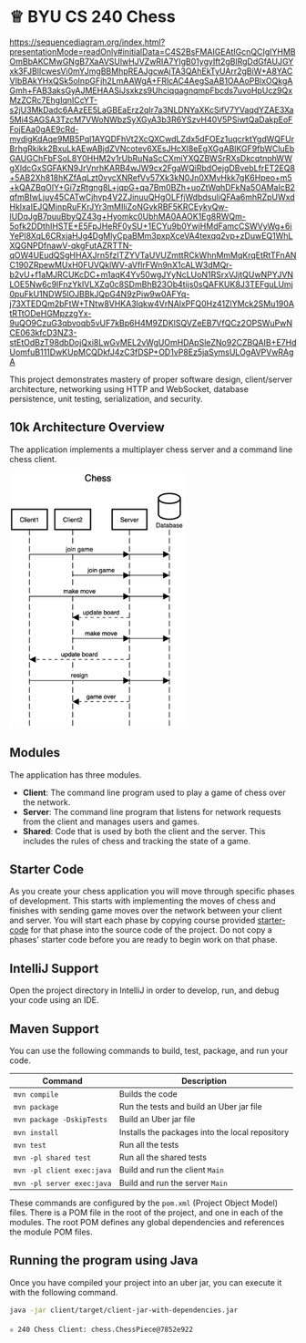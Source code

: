 # ♕ BYU CS 240 Chess
https://sequencediagram.org/index.html?presentationMode=readOnly#initialData=C4S2BsFMAIGEAtIGcnQCIgIYHMBOmBbAKCMwGNgB7XaAVSUlwHJVZwRIA7YIgB01ygyIft2gBlRgDdGfAUJGYxk3FJBlIcwesVi0mYJmgBBMhpREAJgcwAjTA3QAhEkTyUArr2gBiW+A8YACVIbBAkYHxQSk5oInpGFjh2LmAAWgA+FRlcAC4AegSaAB1OAAoPBlxOQkgAGmh+FAB3aksGyAJMEHAASiJsxkzs9UhciqqagnqmpFbcds7uvoHpUcz9QxMzZCRc7EhgIqnICcYT-s2jU3MkDadc6AAzEE5LaGBEaErz2qIr7a3NLDNYaXKcSifV7YVaqdYZAE3Xa5Mi4SAGSA3TzcM7VWoNWbzSyXGyA3b3R6YSzvH40V5PSiwtQaDakpEoFFojEAa0gAE9cRd-mydigKdAqe9MB5Pql1AYQDFhVt2XcQXCwdLZdx5dFOEz1uqcrktYgdWQFUrBrhgRkikk2BxuLkAEwABjdZVNcotev6XEsJHcXl8eEgXGgABlKGF9fbWCluEbGAUGChFbFSoL8Y0HHM2v1rUbRuNaScCXmiYXQZBWSrRXsDkcqtnphWWgXldcGxSGFAKN9JrVnrhKARB4wJW9cx2FgaWQiRbdOejgDBvebLfrET2EQ8+5AB2Xh818hKZfAqLzt0vycXNRefVv57Xk3kN0Jn0XMvHkk7gK6Hpeo+m5+kQAZBqOIY+Gi7zRtgng8L+jqpG+qa7Bm0BZh+uoZtWqhDFkNa5OAMaIcB2qfmBIwLjuy45CATwCjhvp4V2ZJinuuQHgOLFfjWdbdsuliQFAa6mhRZpUWxdHklxaIEJQMjnpRuFKrJYr3mMIliZoNGvkRBF5KRCEykyQw-lUDqJgB7puuBbyQZ43g+Hyomkc0UbhMA0AAOK1Eg8RWQm-5ofk2DDthIHSTE+E5FpJHeRF0ySU+1ECYu9b0YwjHMdFamcCSWVyWg+6iYePl8XqL6CRxjaHJg4DgMlyCpaBMm3pxpXceVA4texqq2vp+zDuwEQ1WhLXQGNPDfnawV-qkgFutAZRTTN-qOW4UEudQSgHHAXJrn5fzITZYVTaUVUZmttRCkWhnMmMqKrqEtRtTFnANC190ZRpewMUxH0FUVQklWV-aVflrFWn9nX1cALW3dMQr-b2vU+f1aMJRCUKcDC+m1aqK4Yv50wgJYyNcLUoN1RSrxVJjtQUwNPYJVNLOE5Nw6c9IFnzYkIVLXZq0c8SDmBhB23Ob4tijs0sQAFKUK8J3TEFguLUmj0puFkU1NDW5lOJBBkJQpG4N9zPiw9w0AFYq-j73XTEDQm2bFtW+TNtw8VHKA3lqkw4VrNAlxPFQ0Hz41ZlYMck2SMu190AtRTtODeHGMpzzgYx-9uQO9CzuG3qbvoqb5vUF7kBp6H4M9ZDKlSQVZeEB7VfQCz2OPSWuPwNCE063kfcD3NZ3-stEtOdBzT98dbDojQxi8LwGvMEL2vWgUOmHDApSleZNo92CZBQAIB+E7HdUomfuB111DwKUpMCQDkfJ4zC3fDSP+OD1vP8Ez5jaSymsULOgAVPVwRAgA

This project demonstrates mastery of proper software design, client/server architecture, networking using HTTP and WebSocket, database persistence, unit testing, serialization, and security.

## 10k Architecture Overview

The application implements a multiplayer chess server and a command line chess client.

[![Sequence Diagram](10k-architecture.png)](https://sequencediagram.org/index.html#initialData=C4S2BsFMAIGEAtIGckCh0AcCGAnUBjEbAO2DnBElIEZVs8RCSzYKrgAmO3AorU6AGVIOAG4jUAEyzAsAIyxIYAERnzFkdKgrFIuaKlaUa0ALQA+ISPE4AXNABWAexDFoAcywBbTcLEizS1VZBSVbbVc9HGgnADNYiN19QzZSDkCrfztHFzdPH1Q-Gwzg9TDEqJj4iuSjdmoMopF7LywAaxgvJ3FC6wCLaFLQyHCdSriEseSm6NMBurT7AFcMaWAYOSdcSRTjTka+7NaO6C6emZK1YdHI-Qma6N6ss3nU4Gpl1ZkNrZwdhfeByy9hwyBA7mIT2KAyGGhuSWi9wuc0sAI49nyMG6ElQQA)

## Modules

The application has three modules.

- **Client**: The command line program used to play a game of chess over the network.
- **Server**: The command line program that listens for network requests from the client and manages users and games.
- **Shared**: Code that is used by both the client and the server. This includes the rules of chess and tracking the state of a game.

## Starter Code

As you create your chess application you will move through specific phases of development. This starts with implementing the moves of chess and finishes with sending game moves over the network between your client and server. You will start each phase by copying course provided [starter-code](starter-code/) for that phase into the source code of the project. Do not copy a phases' starter code before you are ready to begin work on that phase.

## IntelliJ Support

Open the project directory in IntelliJ in order to develop, run, and debug your code using an IDE.

## Maven Support

You can use the following commands to build, test, package, and run your code.

| Command                    | Description                                     |
| -------------------------- | ----------------------------------------------- |
| `mvn compile`              | Builds the code                                 |
| `mvn package`              | Run the tests and build an Uber jar file        |
| `mvn package -DskipTests`  | Build an Uber jar file                          |
| `mvn install`              | Installs the packages into the local repository |
| `mvn test`                 | Run all the tests                               |
| `mvn -pl shared test`      | Run all the shared tests                        |
| `mvn -pl client exec:java` | Build and run the client `Main`                 |
| `mvn -pl server exec:java` | Build and run the server `Main`                 |

These commands are configured by the `pom.xml` (Project Object Model) files. There is a POM file in the root of the project, and one in each of the modules. The root POM defines any global dependencies and references the module POM files.

## Running the program using Java

Once you have compiled your project into an uber jar, you can execute it with the following command.

```sh
java -jar client/target/client-jar-with-dependencies.jar

♕ 240 Chess Client: chess.ChessPiece@7852e922
```
